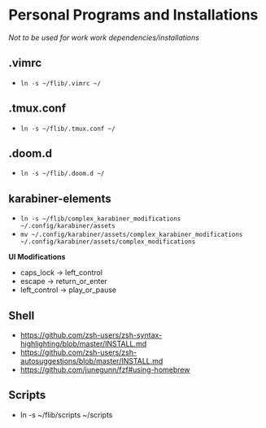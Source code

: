# Personal Programs and Installations

*Not to be used for work work dependencies/installations*

## .vimrc
- `ln -s ~/flib/.vimrc ~/`

## .tmux.conf
- `ln -s ~/flib/.tmux.conf ~/`

## .doom.d
- `ln -s ~/flib/.doom.d ~/`

## karabiner-elements
- `ln -s ~/flib/complex_karabiner_modifications ~/.config/karabiner/assets`
- `mv ~/.config/karabiner/assets/complex_karabiner_modifications ~/.config/karabiner/assets/complex_modifications`

**UI Modifications**
- caps_lock -> left_control
- escape -> return_or_enter
- left_control -> play_or_pause

## Shell
- https://github.com/zsh-users/zsh-syntax-highlighting/blob/master/INSTALL.md
- https://github.com/zsh-users/zsh-autosuggestions/blob/master/INSTALL.md
- https://github.com/junegunn/fzf#using-homebrew

## Scripts
- ln -s ~/flib/scripts ~/scripts
